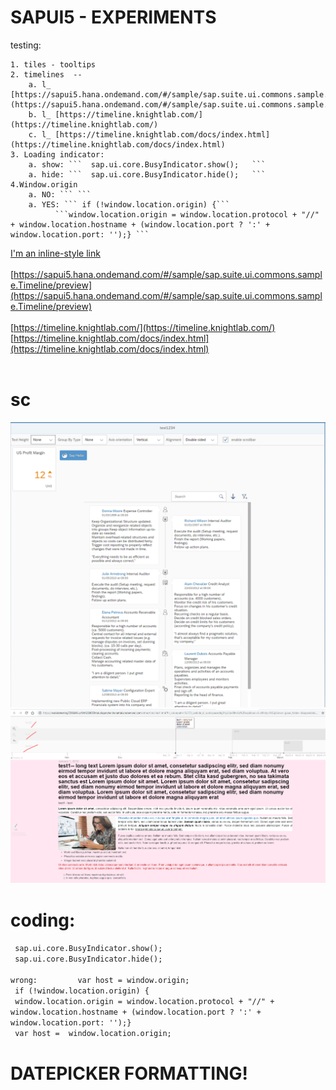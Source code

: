 # SAPUI5 - EXPERIMENTS	

testing: 
	
	1. tiles - tooltips 
	2. timelines  -- 
		a. l_ [https://sapui5.hana.ondemand.com/#/sample/sap.suite.ui.commons.sample.Timeline/preview](https://sapui5.hana.ondemand.com/#/sample/sap.suite.ui.commons.sample.Timeline/preview)   
		b. l_ [https://timeline.knightlab.com/](https://timeline.knightlab.com/)
		c. l_ [https://timeline.knightlab.com/docs/index.html](https://timeline.knightlab.com/docs/index.html)
	3. Loading indicator: 
		a. show: ```  sap.ui.core.BusyIndicator.show();   ```
		a. hide: ```  sap.ui.core.BusyIndicator.hide();   ```
	4.Window.origin 
		a. NO: ``` ```
		a. YES: ``` if (!window.location.origin) {```
			  ```window.location.origin = window.location.protocol + "//" + window.location.hostname + (window.location.port ? ':' + window.location.port: '');} ```

	
[I'm an inline-style link](https://www.google.com)<br/>
<br/>[https://sapui5.hana.ondemand.com/#/sample/sap.suite.ui.commons.sample.Timeline/preview](https://sapui5.hana.ondemand.com/#/sample/sap.suite.ui.commons.sample.Timeline/preview)   
<br/>[https://timeline.knightlab.com/](https://timeline.knightlab.com/)
<br/>[https://timeline.knightlab.com/docs/index.html](https://timeline.knightlab.com/docs/index.html)
<br/><br/>
# sc 
![pic1](https://github.com/davidvela/SAPUI5_EXPERIMENTS/blob/master/assets/test1234.PNG)
![pic2](https://github.com/davidvela/SAPUI5_EXPERIMENTS/blob/master/assets/test2.PNG)

# coding: 
 ```  sap.ui.core.BusyIndicator.show();   ``` <br/>
 ```  sap.ui.core.BusyIndicator.hide();   ```<br/><br/>
 ``` wrong: 		var host = window.origin; ```<br/>
 ``` if (!window.location.origin) {```<br/>
```  window.location.origin = window.location.protocol + "//" + window.location.hostname + (window.location.port ? ':' + window.location.port: '');} ```<br/>
```  var host =  window.location.origin; ```<br/>

# DATEPICKER FORMATTING!
<DatePicker name="validTo" id="validTo_id"  placeholder="Enter End Date ..."  enabled="true" visible="true" 
	valueFormat="yyyy-MM-dd"  displayFormat="short" change= "_validateSaveEnablement" value="xxx"/>
<!--{path:'DateO
<!--{path:'DateOfBirth',type:'sap.ui.model.odata.type.DateTime', 
	constraints:{displayFormat:'Date'}, formatOptions:{pattern: 'MM-dd-yyyy'}}-->



